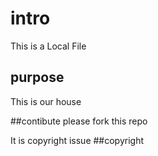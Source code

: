 # intro
This is a Local File
## purpose
This is our house

##contibute
please fork this repo

It is copyright issue
##copyright

